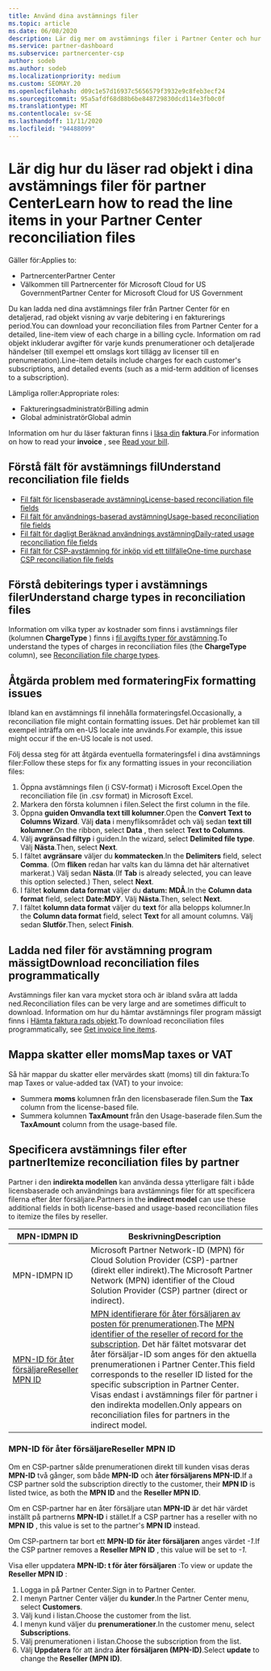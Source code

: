 ```yaml
---
title: Använd dina avstämnings filer
ms.topic: article
ms.date: 06/08/2020
description: Lär dig mer om avstämnings filer i Partner Center och hur du tolkar de detaljerade vyerna för rad artikel med debiteringar för en fakturerings period.
ms.service: partner-dashboard
ms.subservice: partnercenter-csp
author: sodeb
ms.author: sodeb
ms.localizationpriority: medium
ms.custom: SEOMAY.20
ms.openlocfilehash: d09c1e57d16937c5656579f3932e9c8feb3ecf24
ms.sourcegitcommit: 95a5afdf68d88b6be848729830dcd114e3fb0c0f
ms.translationtype: MT
ms.contentlocale: sv-SE
ms.lasthandoff: 11/11/2020
ms.locfileid: "94488099"
---
```

# <a name="learn-how-to-read-the-line-items-in-your-partner-center-reconciliation-files"></a><span data-ttu-id="9cab6-103">Lär dig hur du läser rad objekt i dina avstämnings filer för partner Center</span><span class="sxs-lookup"><span data-stu-id="9cab6-103">Learn how to read the line items in your Partner Center reconciliation files</span></span>

<span data-ttu-id="9cab6-104">Gäller för:</span><span class="sxs-lookup"><span data-stu-id="9cab6-104">Applies to:</span></span>

- <span data-ttu-id="9cab6-105">Partnercenter</span><span class="sxs-lookup"><span data-stu-id="9cab6-105">Partner Center</span></span>
- <span data-ttu-id="9cab6-106">Välkommen till Partnercenter för Microsoft Cloud for US Government</span><span class="sxs-lookup"><span data-stu-id="9cab6-106">Partner Center for Microsoft Cloud for US Government</span></span>

<span data-ttu-id="9cab6-107">Du kan ladda ned dina avstämnings filer från Partner Center för en detaljerad, rad objekt visning av varje debitering i en fakturerings period.</span><span class="sxs-lookup"><span data-stu-id="9cab6-107">You can download your reconciliation files from Partner Center for a detailed, line-item view of each charge in a billing cycle.</span></span> <span data-ttu-id="9cab6-108">Information om rad objekt inkluderar avgifter för varje kunds prenumerationer och detaljerade händelser (till exempel ett omslags kort tillägg av licenser till en prenumeration).</span><span class="sxs-lookup"><span data-stu-id="9cab6-108">Line-item details include charges for each customer's subscriptions, and detailed events (such as a mid-term addition of licenses to a subscription).</span></span>

<span data-ttu-id="9cab6-109">Lämpliga roller:</span><span class="sxs-lookup"><span data-stu-id="9cab6-109">Appropriate roles:</span></span>

- <span data-ttu-id="9cab6-110">Faktureringsadministratör</span><span class="sxs-lookup"><span data-stu-id="9cab6-110">Billing admin</span></span>
- <span data-ttu-id="9cab6-111">Global administratör</span><span class="sxs-lookup"><span data-stu-id="9cab6-111">Global admin</span></span>

<span data-ttu-id="9cab6-112">Information om hur du läser fakturan finns i [läsa din](read-your-bill.md) **faktura**.</span><span class="sxs-lookup"><span data-stu-id="9cab6-112">For information on how to read your **invoice** , see [Read your bill](read-your-bill.md).</span></span>

## <a name="understand-reconciliation-file-fields"></a><span data-ttu-id="9cab6-113">Förstå fält för avstämnings fil</span><span class="sxs-lookup"><span data-stu-id="9cab6-113">Understand reconciliation file fields</span></span>

- [<span data-ttu-id="9cab6-114">Fil fält för licensbaserade avstämning</span><span class="sxs-lookup"><span data-stu-id="9cab6-114">License-based reconciliation file fields</span></span>](license-based-recon-files.md)
- [<span data-ttu-id="9cab6-115">Fil fält för användnings-baserad avstämning</span><span class="sxs-lookup"><span data-stu-id="9cab6-115">Usage-based reconciliation file fields</span></span>](usage-based-recon-files.md)
- [<span data-ttu-id="9cab6-116">Fil fält för dagligt Beräknad användnings avstämning</span><span class="sxs-lookup"><span data-stu-id="9cab6-116">Daily-rated usage reconciliation file fields</span></span>](daily-rated-usage-recon-files.md)
- [<span data-ttu-id="9cab6-117">Fil fält för CSP-avstämning för inköp vid ett tillfälle</span><span class="sxs-lookup"><span data-stu-id="9cab6-117">One-time purchase CSP reconciliation file fields</span></span>](modern-invoice-reconciliation-file.md)

## <a name="understand-charge-types-in-reconciliation-files"></a><span data-ttu-id="9cab6-118">Förstå debiterings typer i avstämnings filer</span><span class="sxs-lookup"><span data-stu-id="9cab6-118">Understand charge types in reconciliation files</span></span>

<span data-ttu-id="9cab6-119">Information om vilka typer av kostnader som finns i avstämnings filer (kolumnen **ChargeType** ) finns i [fil avgifts typer för avstämning](recon-file-charge-types.md).</span><span class="sxs-lookup"><span data-stu-id="9cab6-119">To understand the types of charges in reconciliation files (the **ChargeType** column), see [Reconciliation file charge types](recon-file-charge-types.md).</span></span>

## <a name="fix-formatting-issues"></a><span data-ttu-id="9cab6-120">Åtgärda problem med formatering</span><span class="sxs-lookup"><span data-stu-id="9cab6-120">Fix formatting issues</span></span>

<span data-ttu-id="9cab6-121">Ibland kan en avstämnings fil innehålla formateringsfel.</span><span class="sxs-lookup"><span data-stu-id="9cab6-121">Occasionally, a reconciliation file might contain formatting issues.</span></span> <span data-ttu-id="9cab6-122">Det här problemet kan till exempel inträffa om en-US locale inte används.</span><span class="sxs-lookup"><span data-stu-id="9cab6-122">For example, this issue might occur if the en-US locale is not used.</span></span>

<span data-ttu-id="9cab6-123">Följ dessa steg för att åtgärda eventuella formateringsfel i dina avstämnings filer:</span><span class="sxs-lookup"><span data-stu-id="9cab6-123">Follow these steps for fix any formatting issues in your reconciliation files:</span></span>

1. <span data-ttu-id="9cab6-124">Öppna avstämnings filen (i CSV-format) i Microsoft Excel.</span><span class="sxs-lookup"><span data-stu-id="9cab6-124">Open the reconciliation file (in .csv format) in Microsoft Excel.</span></span>
2. <span data-ttu-id="9cab6-125">Markera den första kolumnen i filen.</span><span class="sxs-lookup"><span data-stu-id="9cab6-125">Select the first column in the file.</span></span>
3. <span data-ttu-id="9cab6-126">Öppna **guiden Omvandla text till kolumner**.</span><span class="sxs-lookup"><span data-stu-id="9cab6-126">Open the **Convert Text to Columns Wizard**.</span></span> <span data-ttu-id="9cab6-127">Välj **data** i menyfliksområdet och välj sedan **text till kolumner**.</span><span class="sxs-lookup"><span data-stu-id="9cab6-127">On the ribbon, select **Data** , then select **Text to Columns**.</span></span>
4. <span data-ttu-id="9cab6-128">Välj **avgränsad filtyp** i guiden.</span><span class="sxs-lookup"><span data-stu-id="9cab6-128">In the wizard, select **Delimited file type**.</span></span> <span data-ttu-id="9cab6-129">Välj **Nästa**.</span><span class="sxs-lookup"><span data-stu-id="9cab6-129">Then, select **Next**.</span></span>
5. <span data-ttu-id="9cab6-130">I fältet **avgränsare** väljer du **kommatecken**.</span><span class="sxs-lookup"><span data-stu-id="9cab6-130">In the **Delimiters** field, select **Comma**.</span></span> <span data-ttu-id="9cab6-131">(Om **fliken** redan har valts kan du lämna det här alternativet markerat.) Välj sedan **Nästa**.</span><span class="sxs-lookup"><span data-stu-id="9cab6-131">(If **Tab** is already selected, you can leave this option selected.) Then, select **Next**.</span></span>
6. <span data-ttu-id="9cab6-132">I fältet **kolumn data format** väljer du **datum: MDÅ**.</span><span class="sxs-lookup"><span data-stu-id="9cab6-132">In the **Column data format** field, select **Date:MDY**.</span></span> <span data-ttu-id="9cab6-133">Välj **Nästa**.</span><span class="sxs-lookup"><span data-stu-id="9cab6-133">Then, select **Next**.</span></span>
7. <span data-ttu-id="9cab6-134">I fältet **kolumn data format** väljer du **text** för alla belopps kolumner.</span><span class="sxs-lookup"><span data-stu-id="9cab6-134">In the **Column data format** field, select **Text** for all amount columns.</span></span> <span data-ttu-id="9cab6-135">Välj sedan **Slutför**.</span><span class="sxs-lookup"><span data-stu-id="9cab6-135">Then, select **Finish**.</span></span>

## <a name="download-reconciliation-files-programmatically"></a><span data-ttu-id="9cab6-136">Ladda ned filer för avstämning program mässigt</span><span class="sxs-lookup"><span data-stu-id="9cab6-136">Download reconciliation files programmatically</span></span>

<span data-ttu-id="9cab6-137">Avstämnings filer kan vara mycket stora och är ibland svåra att ladda ned.</span><span class="sxs-lookup"><span data-stu-id="9cab6-137">Reconciliation files can be very large and are sometimes difficult to download.</span></span> <span data-ttu-id="9cab6-138">Information om hur du hämtar avstämnings filer program mässigt finns i [Hämta faktura rads objekt](/partner-center/develop/get-invoiceline-items).</span><span class="sxs-lookup"><span data-stu-id="9cab6-138">To download reconciliation files programmatically, see [Get invoice line items](/partner-center/develop/get-invoiceline-items).</span></span>

## <a name="map-taxes-or-vat"></a><span data-ttu-id="9cab6-139">Mappa skatter eller moms</span><span class="sxs-lookup"><span data-stu-id="9cab6-139">Map taxes or VAT</span></span>

<span data-ttu-id="9cab6-140">Så här mappar du skatter eller mervärdes skatt (moms) till din faktura:</span><span class="sxs-lookup"><span data-stu-id="9cab6-140">To map Taxes or value-added tax (VAT) to your invoice:</span></span>

- <span data-ttu-id="9cab6-141">Summera **moms** kolumnen från den licensbaserade filen.</span><span class="sxs-lookup"><span data-stu-id="9cab6-141">Sum the **Tax** column from the license-based file.</span></span>
- <span data-ttu-id="9cab6-142">Summera kolumnen **TaxAmount** från den Usage-baserade filen.</span><span class="sxs-lookup"><span data-stu-id="9cab6-142">Sum the **TaxAmount** column from the usage-based file.</span></span>

## <a name="itemize-reconciliation-files-by-partner"></a><span data-ttu-id="9cab6-143">Specificera avstämnings filer efter partner</span><span class="sxs-lookup"><span data-stu-id="9cab6-143">Itemize reconciliation files by partner</span></span>

<span data-ttu-id="9cab6-144">Partner i den **indirekta modellen** kan använda dessa ytterligare fält i både licensbaserade och användnings bara avstämnings filer för att specificera filerna efter åter försäljare.</span><span class="sxs-lookup"><span data-stu-id="9cab6-144">Partners in the **indirect model** can use these additional fields in both license-based and usage-based reconciliation files to itemize the files by reseller.</span></span>

| <span data-ttu-id="9cab6-145">MPN-ID</span><span class="sxs-lookup"><span data-stu-id="9cab6-145">MPN ID</span></span> | <span data-ttu-id="9cab6-146">Beskrivning</span><span class="sxs-lookup"><span data-stu-id="9cab6-146">Description</span></span> |
| ------ | ----------- |
| <span data-ttu-id="9cab6-147">MPN-ID</span><span class="sxs-lookup"><span data-stu-id="9cab6-147">MPN ID</span></span> | <span data-ttu-id="9cab6-148">Microsoft Partner Network-ID (MPN) för Cloud Solution Provider (CSP)-partner (direkt eller indirekt).</span><span class="sxs-lookup"><span data-stu-id="9cab6-148">The Microsoft Partner Network (MPN) identifier of the Cloud Solution Provider (CSP) partner (direct or indirect).</span></span> |
| [<span data-ttu-id="9cab6-149">MPN-ID för åter försäljare</span><span class="sxs-lookup"><span data-stu-id="9cab6-149">Reseller MPN ID</span></span>](#reseller-mpn-id) | <span data-ttu-id="9cab6-150">[MPN identifierare för åter försäljaren av posten för prenumerationen](#reseller-mpn-id).</span><span class="sxs-lookup"><span data-stu-id="9cab6-150">The [MPN identifier of the reseller of record for the subscription](#reseller-mpn-id).</span></span> <span data-ttu-id="9cab6-151">Det här fältet motsvarar det åter försäljar-ID som anges för den aktuella prenumerationen i Partner Center.</span><span class="sxs-lookup"><span data-stu-id="9cab6-151">This field corresponds to the reseller ID listed for the specific subscription in Partner Center.</span></span> <span data-ttu-id="9cab6-152">Visas endast i avstämnings filer för partner i den indirekta modellen.</span><span class="sxs-lookup"><span data-stu-id="9cab6-152">Only appears on reconciliation files for partners in the indirect model.</span></span> |

### <a name="reseller-mpn-id"></a><span data-ttu-id="9cab6-153">MPN-ID för åter försäljare</span><span class="sxs-lookup"><span data-stu-id="9cab6-153">Reseller MPN ID</span></span>

<span data-ttu-id="9cab6-154">Om en CSP-partner sålde prenumerationen direkt till kunden visas deras **MPN-ID** två gånger, som både **MPN-ID** och **åter försäljarens MPN-ID**.</span><span class="sxs-lookup"><span data-stu-id="9cab6-154">If a CSP partner sold the subscription directly to the customer, their **MPN ID** is listed twice, as both the **MPN ID** and the **Reseller MPN ID**.</span></span>

<span data-ttu-id="9cab6-155">Om en CSP-partner har en åter försäljare utan **MPN-ID** är det här värdet inställt på partnerns **MPN-ID** i stället.</span><span class="sxs-lookup"><span data-stu-id="9cab6-155">If a CSP partner has a reseller with no **MPN ID** , this value is set to the partner's **MPN ID** instead.</span></span>

<span data-ttu-id="9cab6-156">Om CSP-partnern tar bort ett **MPN-ID för åter försäljaren** anges värdet *-1*.</span><span class="sxs-lookup"><span data-stu-id="9cab6-156">If the CSP partner removes a **Reseller MPN ID** , this value will be set to *-1*.</span></span>

<span data-ttu-id="9cab6-157">Visa eller uppdatera **MPN-ID: t för åter försäljaren** :</span><span class="sxs-lookup"><span data-stu-id="9cab6-157">To view or update the **Reseller MPN ID** :</span></span>

1. <span data-ttu-id="9cab6-158">Logga in på Partner Center.</span><span class="sxs-lookup"><span data-stu-id="9cab6-158">Sign in to Partner Center.</span></span>
2. <span data-ttu-id="9cab6-159">I menyn Partner Center väljer du **kunder**.</span><span class="sxs-lookup"><span data-stu-id="9cab6-159">In the Partner Center menu, select **Customers**.</span></span>
3. <span data-ttu-id="9cab6-160">Välj kund i listan.</span><span class="sxs-lookup"><span data-stu-id="9cab6-160">Choose the customer from the list.</span></span>
4. <span data-ttu-id="9cab6-161">I menyn kund väljer du **prenumerationer**.</span><span class="sxs-lookup"><span data-stu-id="9cab6-161">In the customer menu, select **Subscriptions**.</span></span>
5. <span data-ttu-id="9cab6-162">Välj prenumerationen i listan.</span><span class="sxs-lookup"><span data-stu-id="9cab6-162">Choose the subscription from the list.</span></span>
6. <span data-ttu-id="9cab6-163">Välj **Uppdatera** för att ändra **åter försäljaren (MPN-ID)**.</span><span class="sxs-lookup"><span data-stu-id="9cab6-163">Select **update** to change the **Reseller (MPN ID)**.</span></span>